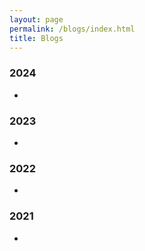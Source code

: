 ```yaml
---
layout: page
permalink: /blogs/index.html
title: Blogs
---
```




### 2024

-

### 2023

-

### 2022

-

### 2021

-

<br>
